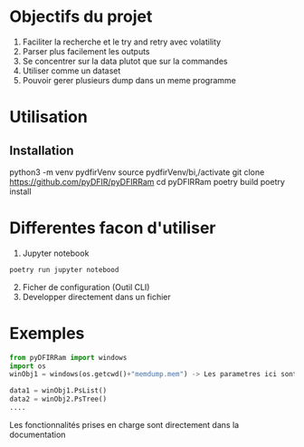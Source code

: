 # Objectifs du projet
1. Faciliter la recherche et le try and retry avec volatility
2. Parser plus facilement les outputs
3. Se concentrer sur la data plutot que sur la commandes
4. Utiliser comme un dataset
5. Pouvoir gerer plusieurs dump dans un meme programme
# Utilisation
## Installation
python3 -m venv pydfirVenv
source pydfirVenv/bi,/activate
git clone https://github.com/pyDFIR/pyDFIRRam
cd pyDFIRRam
poetry build
poetry install

# Differentes facon d'utiliser
1. Jupyter notebook

```bash
poetry run jupyter notebood
```

2. Ficher de configuration (Outil CLI)
3. Developper directement dans un fichier 

# Exemples

```Python
from pyDFIRRam import windows
import os
winObj1 = windows(os.getcwd()+"memdump.mem") -> Les parametres ici sont tres importants voir documentations

data1 = winObj1.PsList()
data2 = winObj2.PsTree()
....
```

Les fonctionnalités prises en charge sont directement dans la documentation